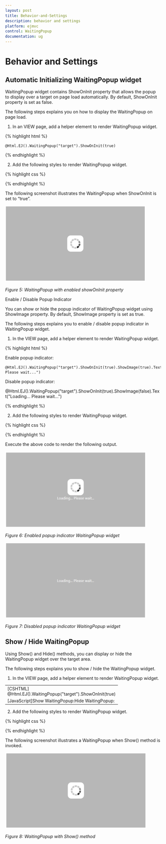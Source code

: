 ```yaml
---
layout: post
title: Behavior-and-Settings
description: behavior and settings
platform: ejmvc
control: WaitingPopup
documentation: ug
---
```


# Behavior and Settings

## Automatic Initializing WaitingPopup widget

WaitingPopup widget contains ShowOnInit property that allows the popup to display over a target on page load automatically. By default, ShowOnInit property is set as false.

The following steps explains you on how to display the WaitingPopup on page load.

1. In an VIEW page, add a helper element to render WaitingPopup widget.





{% highlight html %}



<div id="target">

    @Html.EJ().WaitingPopup("target").ShowOnInit(true)

</div>


{% endhighlight %}


2. Add the following styles to render WaitingPopup widget.



{% highlight css %}


<style type="text/css" class="cssStyles">

    #control {

        height: 320px;

        width: 600px;

    }

</style>

{% endhighlight %}

The following screenshot illustrates the WaitingPopup when ShowOnInit is set to “true”.

![](Behavior-and-Settings_images/Behavior-and-Settings_img1.png)



_Figure 5: WaitingPopup with enabled showOnInit property_

Enable / Disable Popup Indicator

You can show or hide the popup indicator of WaitingPopup widget using ShowImage property. By default, ShowImage property is set as true.

The following steps explains you to enable / disable popup indicator in WaitingPopup widget.

1. In the VIEW page, add a helper element to render WaitingPopup widget.





{% highlight html %}


Enable popup indicator:

<div id="target">

    @Html.EJ().WaitingPopup("target").ShowOnInit(true).ShowImage(true).Text("Loading... Please wait...")



</div>



Disable popup indicator:

<div id="target">

   @Html.EJ().WaitingPopup("target").ShowOnInit(true).ShowImage(false).Text("Loading... Please wait...")

</div>

{% endhighlight %}



2. Add the following styles to render WaitingPopup widget.



{% highlight css %}


<style type="text/css" class="cssStyles">

    #control {

        height: 320px;

        width: 600px;

    }

</style>

{% endhighlight %}

Execute the above code to render the following output.

![](Behavior-and-Settings_images/Behavior-and-Settings_img2.png)



_Figure 6: Enabled popup indicator WaitingPopup widget_

![](Behavior-and-Settings_images/Behavior-and-Settings_img3.png)



_Figure 7: Disabled popup indicator WaitingPopup widget_

## Show / Hide WaitingPopup

Using Show() and Hide() methods, you can display or hide the WaitingPopup widget over the target area.

The following steps explains you to show / hide the WaitingPopup widget.

1. In the VIEW page, add a helper element to render WaitingPopup widget.



<table>
<tr>
<td>
[CSHTML]<div id="target">    @Html.EJ().WaitingPopup("target").ShowOnInit(true)</div></td></tr>
<tr>
<td>
[JavaScript]Show WaitingPopup:<script type="text/javascript">    var popUpObj;    $(function () {        $("#target").ejWaitingPopup();        popUpObj = $("#target").data("ejWaitingPopup");        popUpObj.show();    });</script>Hide WaitingPopup:<script type="text/javascript">    var popUpObj    $(function () {        $("#target").ejWaitingPopup();         popUpObj = $("#target").data("ejWaitingPopup");        popUpObj.hide();    });</script></td></tr>
</table>




2. Add the following styles to render WaitingPopup widget.



{% highlight css %}



<style type="text/css" class="cssStyles">

    #control {

        height: 320px;

        width: 600px;

    }

</style>
{% endhighlight %}


The following screenshot illustrates a WaitingPopup when Show() method is invoked.

![](Behavior-and-Settings_images/Behavior-and-Settings_img4.png)



_Figure 8: WaitingPopup with Show() method_

